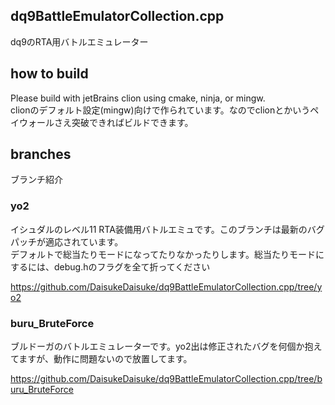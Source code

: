 ## dq9BattleEmulatorCollection.cpp

dq9のRTA用バトルエミュレーター  


## how to build
Please build with jetBrains clion using cmake, ninja, or mingw.  
clionのデフォルト設定(mingw)向けで作られています。なのでclionとかいうペイウォールさえ突破できればビルドできます。  

## branches
ブランチ紹介

### yo2
イシュダルのレベル11 RTA装備用バトルエミュです。このブランチは最新のバグパッチが適応されています。  
デフォルトで総当たりモードになってたりなかったりします。総当たりモードにするには、debug.hのフラグを全て折ってください  

https://github.com/DaisukeDaisuke/dq9BattleEmulatorCollection.cpp/tree/yo2


### buru_BruteForce

ブルドーガのバトルエミュレーターです。yo2出は修正されたバグを何個か抱えてますが、動作に問題ないので放置してます。

https://github.com/DaisukeDaisuke/dq9BattleEmulatorCollection.cpp/tree/buru_BruteForce

